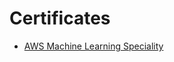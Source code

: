 #  Certificates

* [AWS Machine Learning Speciality](https://github.com/riched158/Certificates/blob/master/AWS_ML_cert.pdf)
